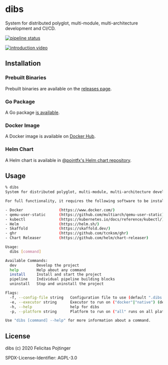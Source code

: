 # dibs

System for distributed polyglot, multi-module, multi-architecture development and CI/CD.

[![pipeline status](https://gitlab.com/pojntfx/dibs/badges/master/pipeline.svg)](https://gitlab.com/pojntfx/dibs/commits/master)

[![introduction video](https://img.youtube.com/vi/fUfW-z6fWZs/maxresdefault.jpg)](https://youtu.be/fUfW-z6fWZs)

## Installation

### Prebuilt Binaries

Prebuilt binaries are available on the [releases page](https://github.com/pojntfx/dibs/releases/latest).

### Go Package

A Go package [is available](https://godoc.org/github.com/pojntfx/dibs).

### Docker Image

A Docker image is available on [Docker Hub](https://hub.docker.com/r/pojntfx/dibs).

### Helm Chart

A Helm chart is available in [@pojntfx's Helm chart repository](https://pojntfx.github.io/charts/).

## Usage

```bash
% dibs
System for distributed polyglot, multi-module, multi-architecture development and CI/CD

For full functionality, it requires the following software to be installed:

- Docker                (https://www.docker.com/)
- qemu-user-static      (https://github.com/multiarch/qemu-user-static)
- kubectl               (https://kubernetes.io/docs/reference/kubectl/)
- Helm                  (https://helm.sh/)
- Skaffold              (https://skaffold.dev/)
- ghr                   (https://github.com/tcnksm/ghr)
- Chart Releaser        (https://github.com/helm/chart-releaser)

Usage:
  dibs [command]

Available Commands:
  dev         Develop the project
  help        Help about any command
  install     Install and start the project
  pipeline    Individual pipeline building blocks
  uninstall   Stop and uninstall the project

Flags:
  -f, --config-file string   Configuration file to use (default ".dibs.yml")
  -e, --executor string      Executor to run on ("docker"|"native") (default "native")
  -h, --help                 help for dibs
  -p, --platform string      Platform to run on ("all" runs on all platforms specified in configuration file) (default "all")

Use "dibs [command] --help" for more information about a command.
```

## License

dibs (c) 2020 Felicitas Pojtinger

SPDX-License-Identifier: AGPL-3.0
